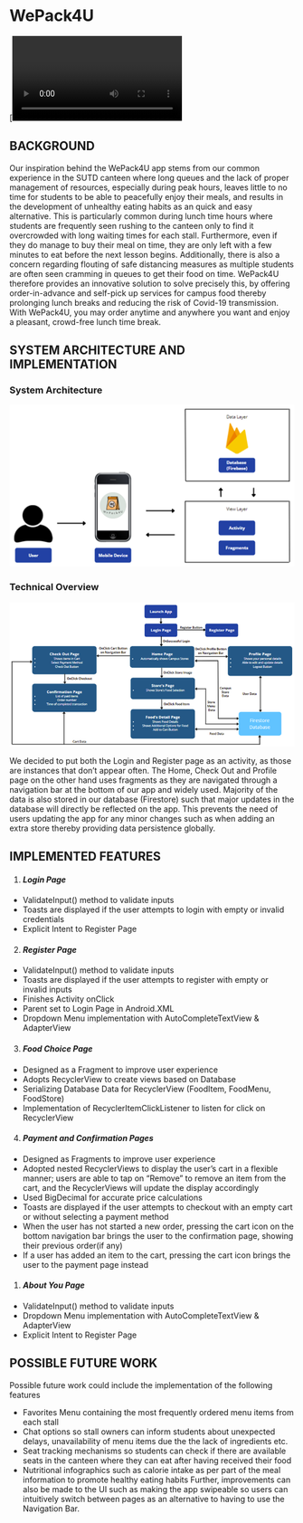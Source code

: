 <h1>WePack4U</h1>

[![Watch the video](https://github.com/annmaryalen/WePack4U/blob/main/WePack4U.mp4)


<h2>BACKGROUND</h2>
Our inspiration behind the WePack4U app stems from our common experience in the SUTD canteen where long queues and the lack of proper management of resources, especially during peak hours, leaves little to no time for students to be able to peacefully enjoy their meals, and results in the development of unhealthy eating habits as an quick and easy alternative.
This is particularly common during lunch time hours where students are frequently seen rushing to the canteen only to find it overcrowded with long waiting times for each stall. Furthermore, even if they do manage to buy their meal on time, they are only left with a few minutes to eat before the next lesson begins. Additionally, there is also a concern regarding flouting of safe distancing measures as multiple students are often seen cramming in queues to get their food on time.
WePack4U therefore provides an innovative solution to solve precisely this, by offering order-in-advance and self-pick up services for campus food thereby prolonging lunch breaks and reducing the risk of Covid-19 transmission. With WePack4U, you may order anytime and anywhere you want and enjoy a pleasant, crowd-free lunch time break.

<h2>SYSTEM ARCHITECTURE AND IMPLEMENTATION</h2>

<h3>System Architecture</h3>

![alt text](https://github.com/annmaryalen/WePack4U/blob/main/System%20Architecture.png)

<h3>Technical Overview</h3>

![alt text](https://github.com/annmaryalen/WePack4U/blob/main/Technical%20Overview.png)

We decided to put both the Login and Register page as an activity, as those are instances that don’t appear often. The Home, Check Out and Profile page on the other hand uses fragments as they are navigated through a navigation bar at the bottom of our app and widely used.
Majority of the data is also stored in our database (Firestore) such that major updates in the database will directly be reflected on the app. This prevents the need of users updating the app for any minor changes such as when adding an extra store thereby providing data persistence globally.

<h2>IMPLEMENTED FEATURES</h2>

1. <h4><i>Login Page</i><h4>
<ul>
  <li>ValidateInput() method to validate inputs</li>
  <li>Toasts are displayed if the user attempts to login with empty or invalid credentials</li>
  <li>Explicit Intent to Register Page</li>
</ul>

2. <h4><i>Register Page</i><h4>
<ul>
  <li>ValidateInput() method to validate inputs</li>
  <li>Toasts are displayed if the user attempts to register with empty or invalid inputs</li>
  <li>Finishes Activity onClick</li>
  <li>Parent set to Login Page in Android.XML</li>
  <li>Dropdown Menu implementation with AutoCompleteTextView & AdapterView</li> 
</ul>

3. <h4><i>Food Choice Page</i><h4>
<ul>
  <li>Designed as a Fragment to improve user experience</li>
  <li>Adopts RecyclerView to create views based on Database</li>
  <li>Serializing Database Data for RecyclerView (FoodItem, FoodMenu, FoodStore)</li>
  <li>Implementation of RecyclerItemClickListener to listen for click on RecyclerView</li>
</ul>


4. <h4><i>Payment and Confirmation Pages</i><h4>
<ul>
  <li>Designed as Fragments to improve user experience</li>
  <li>Adopted nested RecyclerViews to display the user’s cart in a flexible manner; users are able to tap on “Remove” to remove an item from the cart, and the RecyclerViews will update the display accordingly</li>
  <li>Used BigDecimal for accurate price calculations</li>
  <li>Toasts are displayed if the user attempts to checkout with an empty cart or without selecting a payment method</li>
   <li>When the user has not started a new order, pressing the cart icon on the bottom navigation bar brings the user to the confirmation page, showing their previous order(if any)</li>
  <li>If a user has added an item to the cart, pressing the cart icon brings the user to the payment page instead</li>
</ul>

1. <h4><i>About You Page</i><h4>
<ul>
  <li>ValidateInput() method to validate inputs</li>
  <li>Dropdown Menu implementation with AutoCompleteTextView & AdapterView</li>
  <li>Explicit Intent to Register Page</li>
</ul>

<h2>POSSIBLE FUTURE WORK</h2>

Possible future work could include the implementation of the following features 
-	Favorites Menu containing the most frequently ordered menu items from each stall
-	Chat options so stall owners can inform students about unexpected delays, unavailability of menu items due the the lack of ingredients etc.
-	Seat tracking mechanisms so students can check if there are available seats in the canteen where they can eat after having received their food 
-	Nutritional infographics such as calorie intake as per part of the meal information to promote healthy eating habits
Further, improvements can also be made to the UI such as making the app swipeable so users can intuitively switch between pages as an alternative to having to use the Navigation Bar.










